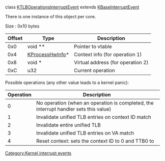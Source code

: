 class
[KTLBOperationsInterruptEvent](KTLBOperationsInterruptEvent "wikilink")
extends [KBaseInterruptEvent](KBaseInterruptEvent "wikilink")

There is one instance of this object per core.

Size : 0x10 bytes

| Offset | Type                                          | Description                       |
|--------|-----------------------------------------------|-----------------------------------|
| 0x0    | void \*\*                                     | Pointer to vtable                 |
| 0x4    | [KProcessHwInfo](KProcessHwInfo "wikilink")\* | Context info (for operation 1)    |
| 0x8    | void \*                                       | Virtual address (for operation 2) |
| 0xC    | u32                                           | Current operation                 |

Possible operations (any other value leads to a kernel panic):

| Operation | Description                                                                          |
|-----------|--------------------------------------------------------------------------------------|
| 0         | No operation (when an operation is completed, the interrupt handler sets this value) |
| 1         | Invalidate unified TLB entries on context ID match                                   |
| 2         | Invalidate entire unified TLB                                                        |
| 3         | Invalidate unified TLB entries on VA match                                           |
| 4         | Reset context: sets the context ID to 0 and TTB0 to <end of userland memory>         |

[Category:Kernel interrupt
events](Category:Kernel_interrupt_events "wikilink")